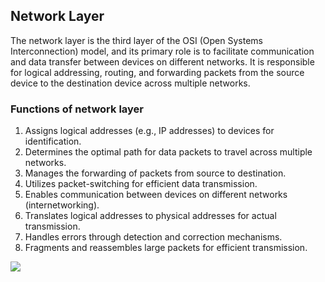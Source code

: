 ## Network Layer
The network layer is the third layer of the OSI (Open Systems Interconnection) model, and its primary role is to facilitate communication and data transfer between devices on different networks. It is responsible for logical addressing, routing, and forwarding packets from the source device to the destination device across multiple networks.

### Functions of network layer
1. Assigns logical addresses (e.g., IP addresses) to devices for identification.
2. Determines the optimal path for data packets to travel across multiple networks.
3. Manages the forwarding of packets from source to destination.
4. Utilizes packet-switching for efficient data transmission.
5. Enables communication between devices on different networks (internetworking).
6. Translates logical addresses to physical addresses for actual transmission.
7. Handles errors through detection and correction mechanisms.
8. Fragments and reassembles large packets for efficient transmission.

![](https://static.javatpoint.com/tutorial/computer-network/images/osi-model6.png)